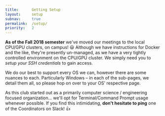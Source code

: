 ```yaml
---
title:      Getting Setup
layout:     setup
subnav:     true
permalink:  /setup/
priority:   2
---
```


**As of the Fall 2018 semester** we've moved our meetings to the local CPU/GPU 
clusters, on campus! :smiley: Although we have instructions for Docker and the 
like, they're presently un-managed, as we have a very tightly controlled 
environment on the CPU/GPU cluster. We simply need you to *setup your SSH 
credentials* to gain access.


We do our best to support every OS we can, however there are some nuances to each.
Particularly Windows – in each of the sub-pages, we detail them all, so please hop 
on over to your OS' respective page.

As this club started out as a primarily computer science / engineering focused 
organization... we'll opt for Terminal/Command Prompt usage whenever possible.
If you find this intimidating, **don't hesitate to ping** one of the 
Coordinators on Slack! :thumbsup:
